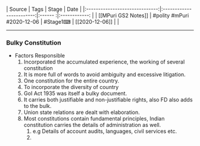 |             Source             |           Tags           | Stage | Date         |
|:------------------------------:|:------------------------:|:------ :|:------------: |
| [[MPuri GS2 Notes]] | #polity #mPuri #2020-12-06 | #Stage1⌨  | [[2020-12-06]] |              |

---
### Bulky Constitution
- Factors Responsible
	1. Incorporated the accumulated experience, the working of several constitution
	2. It is more full of words to avoid ambiguity and excessive litigation.
	3. One constitution for the entire country.
	4. To incorporate the diversity of country
	5. GoI Act 1935 was itself a bulky document.
	6. It carries both justifiable and non-justifiable rights, also FD also adds to the bulk.
	7. Union state relations are dealt with elaboration.
	8. Most constitutions contain fundamental principles, Indian constitution carries the details of administration as well.
		1.  e.g Details of account audits, languages, civil services etc.
		2.  